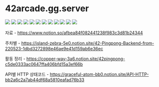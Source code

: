# 42arcade.gg.server


<img src="https://img.shields.io/badge/JAVA-007396?style=for-the-badge&logo=java&logoColor=white"> <img src="https://img.shields.io/badge/spring-6DB33F?style=for-the-badge&logo=spring&logoColor=white"> <img src="https://img.shields.io/badge/spring_boot-6DB33F?style=for-the-badge&logo=spring_boot&logoColor=white"> <img src="https://img.shields.io/badge/spring_security-6DB33F?style=for-the-badge&logo=spring_security&logoColor=white"> <img src="https://img.shields.io/badge/nginx-009639?style=for-the-badge&logo=nginx&logoColor=white"> <img src="https://img.shields.io/badge/apache_tomcat-F8DC75?style=for-the-badge&logo=apache_tomcat&logoColor=white"> <img src="https://img.shields.io/badge/linux-FCC624?style=for-the-badge&logo=linux&logoColor=black"> <img src="https://img.shields.io/badge/github-181717?style=for-the-badge&logo=github&logoColor=white"> <img src="https://img.shields.io/badge/aws-232F3E?style=for-the-badge&logo=aws&logoColor=white"> <img src="https://img.shields.io/badge/mysql-4479A1?style=for-the-badge&logo=mysql&logoColor=white"> <img src="https://img.shields.io/badge/redis-DC382D?style=for-the-badge&logo=redis&logoColor=white"> <img src="https://img.shields.io/badge/thymeleaf-005F0F?style=for-the-badge&logo=thymeleaf&logoColor=white">


자료 - https://www.notion.so/afbea84f082441238f983c3d81b24344

주차별 - https://island-zebra-5e0.notion.site/42-Pingpong-Backend-from-220523-1dbd3272898e46ae9e41d159ab6e36ec

활동 정리 - https://copper-way-3a6.notion.site/42pingpong-c5de0333ac0647ffa406bfd15a3ef66b

API별 HTTP 상태코드 - https://graceful-atom-bb0.notion.site/API-HTTP-bb2a6c2a7ab44df68a5810eafad76b33
